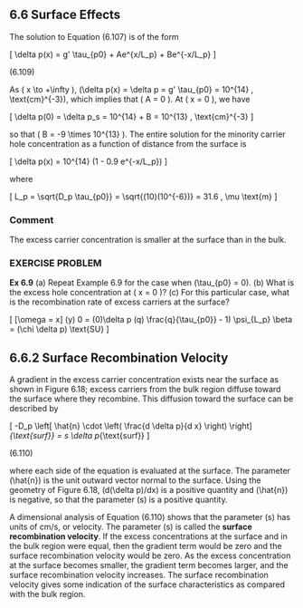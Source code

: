 ## 6.6 Surface Effects

The solution to Equation (6.107) is of the form

\[
\delta p(x) = g' \tau_{p0} + Ae^{x/L_p} + Be^{-x/L_p}
\]

(6.109)

As \( x \to +\infty \), \(\delta p(x) = \delta p = g' \tau_{p0} = 10^{14} \, \text{cm}^{-3}\), which implies that \( A = 0 \). At \( x = 0 \), we have

\[
\delta p(0) = \delta p_s = 10^{14} + B = 10^{13} \, \text{cm}^{-3}
\]

so that \( B = -9 \times 10^{13} \). The entire solution for the minority carrier hole concentration as a function of distance from the surface is

\[
\delta p(x) = 10^{14} (1 - 0.9 e^{-x/L_p})
\]

where

\[
L_p = \sqrt{D_p \tau_{p0}} = \sqrt{(10)(10^{-6})} = 31.6 \, \mu \text{m}
\]

### Comment

The excess carrier concentration is smaller at the surface than in the bulk.

### EXERCISE PROBLEM

**Ex 6.9** (a) Repeat Example 6.9 for the case when \(\tau_{p0} = 0\). (b) What is the excess hole concentration at \( x = 0 \)? (c) For this particular case, what is the recombination rate of excess carriers at the surface?

\[
[\omega = x] (y) 0 = (0)\delta p (q) \frac{q}{\tau_{p0}} - 1) \psi_{L_p} \beta = (\chi \delta p) \text{SU}
\]

## 6.6.2 Surface Recombination Velocity

A gradient in the excess carrier concentration exists near the surface as shown in Figure 6.18; excess carriers from the bulk region diffuse toward the surface where they recombine. This diffusion toward the surface can be described by

\[
-D_p \left[ \hat{n} \cdot \left( \frac{d \delta p}{d x} \right) \right]_{\text{surf}} = s \delta p_{\text{surf}}
\]

(6.110)

where each side of the equation is evaluated at the surface. The parameter \(\hat{n}\) is the unit outward vector normal to the surface. Using the geometry of Figure 6.18, \(d(\delta p)/dx\) is a positive quantity and \(\hat{n}\) is negative, so that the parameter \(s\) is a positive quantity.

A dimensional analysis of Equation (6.110) shows that the parameter \(s\) has units of cm/s, or velocity. The parameter \(s\) is called the **surface recombination velocity**. If the excess concentrations at the surface and in the bulk region were equal, then the gradient term would be zero and the surface recombination velocity would be zero. As the excess concentration at the surface becomes smaller, the gradient term becomes larger, and the surface recombination velocity increases. The surface recombination velocity gives some indication of the surface characteristics as compared with the bulk region.